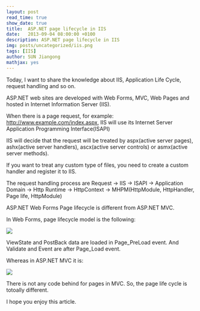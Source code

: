 ```yaml
---
layout: post
read_time: true
show_date: true
title:  ASP.NET page lifecycle in IIS
date:   2013-09-04 08:00:00 +0100
description: ASP.NET page lifecycle in IIS
img: posts/uncategorized/iis.png
tags: [IIS]
author: SUN Jiangong
mathjax: yes
---
```



Today, I want to share the knowledge about IIS, Application Life Cycle, request handling and so on.


ASP.NET web sites are developed with Web Forms, MVC, Web Pages and hosted in Internet Information Server (IIS). 

When  there is a page request, for example: http://www.example.com/index.aspx, IIS will use its Internet Server Application Programming Interface(ISAPI)

IIS will decide that the request will be treated by aspx(active server pages), ashx(active server handlers), ascx(active server controls) or asmx(active server methods).

If you want to treat any custom type of files, you need to create a custom handler and register it to IIS. 

<!--more-->

The request handling process are Request -> IIS -> ISAPI -> Application Domain -> Http Runtime -> HttpContext -> MHPM(HttpModule, HttpHandler, Page life, HttpModule)


ASP.NET Web Forms Page lifecycle is different from ASP.NET MVC.

In Web Forms, page lifecycle model is the following:

![](./../../../assets/img/posts/2013-09-04-AspNetPageLifeCycle/webforms_lifecycle.png)

ViewState and PostBack data are loaded in Page_PreLoad event. And Validate and Event are after Page_Load event.


Whereas in ASP.NET MVC it is:

![](./../../../assets/img/posts/2013-09-04-AspNetPageLifeCycle/mvc_lifecycle.png)

There is not any code behind for pages in MVC. So, the page life cycle is totoally different.

I hope you enjoy this article. 

